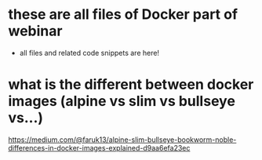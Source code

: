 # these are all files of Docker part of webinar
* all files and related code snippets are here!

# what is the different between docker images (alpine vs slim vs bullseye vs...) 
https://medium.com/@faruk13/alpine-slim-bullseye-bookworm-noble-differences-in-docker-images-explained-d9aa6efa23ec